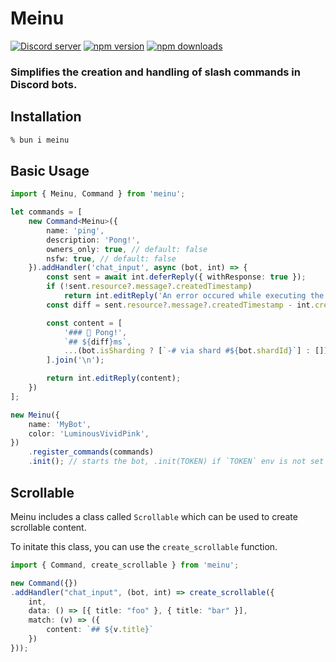 # Meinu

<a href="https://discord.gg/bMFPpxtMTe"><img src="https://img.shields.io/discord/977286501756968971?color=5865F2&logo=discord&logoColor=white" alt="Discord server" /></a>
<a href="https://www.npmjs.com/package/meinu"><img src="https://img.shields.io/npm/v/meinu?maxAge=3600" alt="npm version" /></a>
<a href="https://www.npmjs.com/package/meinu"><img src="https://img.shields.io/npm/dt/meinu.svg?maxAge=3600" alt="npm downloads" /></a>

### Simplifies the creation and handling of slash commands in Discord bots.

## Installation

```zsh
% bun i meinu
```

## Basic Usage

```ts
import { Meinu, Command } from 'meinu';

let commands = [
	new Command<Meinu>({
		name: 'ping',
		description: 'Pong!',
		owners_only: true, // default: false
		nsfw: true, // default: false
	}).addHandler('chat_input', async (bot, int) => {
		const sent = await int.deferReply({ withResponse: true });
		if (!sent.resource?.message?.createdTimestamp)
			return int.editReply('An error occured while executing the command.');
		const diff = sent.resource?.message?.createdTimestamp - int.createdTimestamp;

		const content = [
			'### 🏓 Pong!',
			`## ${diff}ms`,
			...(bot.isSharding ? [`-# via shard #${bot.shardId}`] : []),
		].join('\n');

		return int.editReply(content);
	})
];

new Meinu({
	name: 'MyBot',
	color: 'LuminousVividPink',
})
	.register_commands(commands)
	.init(); // starts the bot, .init(TOKEN) if `TOKEN` env is not set
```

## Scrollable
Meinu includes a class called `Scrollable` which can be used to create scrollable content.

To initate this class, you can use the `create_scrollable` function.

```ts
import { Command, create_scrollable } from 'meinu';

new Command({})
.addHandler("chat_input", (bot, int) => create_scrollable({
	int,
	data: () => [{ title: "foo" }, { title: "bar" }],
	match: (v) => ({
    	content: `## ${v.title}`
  	})
}));
```
